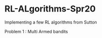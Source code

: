 # RL-ALgorithms-Spr20
Implementing a few RL algorithms from Sutton

Problem 1 : Multi Armed bandits
